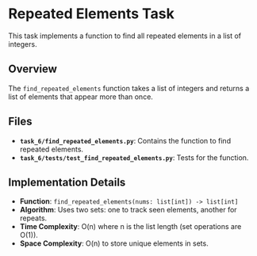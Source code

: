 # Repeated Elements Task

This task implements a function to find all repeated elements in a list of integers.

## Overview
The `find_repeated_elements` function takes a list of integers and returns a list of elements that appear more than once.

## Files
- **`task_6/find_repeated_elements.py`**: Contains the function to find repeated elements.
- **`task_6/tests/test_find_repeated_elements.py`**: Tests for the function.

## Implementation Details
- **Function**: `find_repeated_elements(nums: list[int]) -> list[int]`
- **Algorithm**: Uses two sets: one to track seen elements, another for repeats.
- **Time Complexity**: O(n) where n is the list length (set operations are O(1)).
- **Space Complexity**: O(n) to store unique elements in sets.

